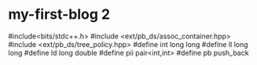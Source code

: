 # my-first-blog 2

#include<bits/stdc++.h>
#include <ext/pb_ds/assoc_container.hpp> 
#include <ext/pb_ds/tree_policy.hpp> 
#define int              long long
#define ll               long long
#define ld               long double
#define pii              pair<int,int>
#define pb               push_back
